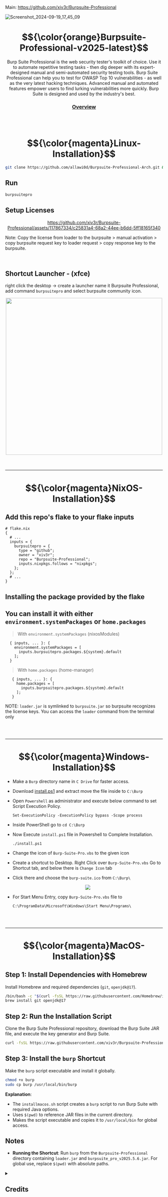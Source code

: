 Main: https://github.com/xiv3r/Burpsuite-Professional

![Screenshot_2024-09-19_17_45_09](https://github.com/user-attachments/assets/873ef98a-48e0-445b-b5dc-eb5959ad5b34)

<div align="center">

# $${\color{orange}Burpsuite-Professional-v2025-latest}$$
</div>

<p align="center"> Burp Suite Professional is the web security tester's toolkit of choice. Use it to automate repetitive testing tasks - then dig deeper with its expert-designed manual and semi-automated security testing tools. Burp Suite Professional can help you to test for OWASP Top 10 vulnerabilities - as well as the very latest hacking techniques. Advanced manual and automated features empower users to find lurking vulnerabilities more quickly. Burp Suite is designed and used by the industry's best.</p>

<h3 align="center">

[Overview](https://portswigger.net/burp/pro)
</h3>
 
<br>
<br>

#  $${\color{magenta}Linux-Installation}$$
```sh
git clone https://github.com/allawi0d/Burpsuite-Professional-Arch.git && sudo ./install.sh
```
## Run
```sh
burpsuitepro
```

## Setup Licenses

<div align="center">
 
https://github.com/xiv3r/Burpsuite-Professional/assets/117867334/c25831a4-68a2-44ee-b6dd-5ff18165f340
</div>
 
Note: Copy the license from loader to the burpsuite > manual activation > copy burpsuite request key to loader request >  copy response key to the burpsuite.

<br>

## Shortcut Launcher - (xfce)
right click the desktop -> create a launcher name it Burpsuite Professional, add command `burpsuitepro` and select burpsuite community icon.

<div align="center">
 <img width="500" height="500" src="https://github.com/xiv3r/Burpsuite-Professional/blob/main/Launcher.jpg">
</div>

<br>
<br>

---------

#  $${\color{magenta}NixOS-Installation}$$

## Add this repo's flake to your flake inputs
```
# flake.nix
{
  # ...
  inputs = {
    burpsuitepro = {
      type = "github";
      owner = "xiv3r";
      repo = "Burpsuite-Professional";
      inputs.nixpkgs.follows = "nixpkgs";
    };
  };
  # ...
}
```

## Installing the package provided by the flake
## You can install it with either `environment.systemPackages` or `home.packages`
> With `environment.systemPackages` (nixosModules)

  ```
    { inputs, ... }: {
      environment.systemPackages = [
        inputs.burpsuitepro.packages.${system}.default
      ];
    }
  ```

> With `home.packages` (home-manager)
 ```
    { inputs, ... }: {
      home.packages = [
        inputs.burpsuitepro.packages.${system}.default
      ];
    }
  ```

NOTE: `loader.jar` is symlinked to `burpsuite.jar` so burpsuite recognizes the license keys. You can access the `loader` command from the terminal only

<br>
<br>

----------

# $${\color{magenta}Windows-Installation}$$
 
- Make a `Burp` directory name in `C Drive` for faster access.

- Download [install.ps1](https://codeload.github.com/xiv3r/Burpsuite-Professional/zip/refs/heads/main) and extract move the file inside to `C:\Burp`

- Open `Powershell` as administrator and execute below command to set Script Execution Policy.


      Set-ExecutionPolicy -ExecutionPolicy bypass -Scope process

- Inside PowerShell go to `cd C:\Burp`

- Now Execute `install.ps1` file in Powershell to Complete Installation.

      ./install.ps1
 
- Change the icon of `Burp-Suite-Pro.vbs` to the given icon 

- Create a shortcut to Desktop. Right Click over `Burp-Suite-Pro.vbs` Go to Shortcut tab, and below there is `Change Icon` tab

- Click there and choose the `burp-suite.ico` from `C:\Burp\`

   <div align="center">
    
    <img src="https://user-images.githubusercontent.com/29830064/230825172-16c9cfba-4bca-46a4-86df-b352a4330b12.png">
</div>

- For Start Menu Entry, copy `Burp-Suite-Pro.vbs` file to 

      C:\ProgramData\Microsoft\Windows\Start Menu\Programs\

<br>
<br>

------------

# $${\color{magenta}MacOS-Installation}$$ 

## Step 1: Install Dependencies with Homebrew
Install Homebrew and required dependencies (`git`, `openjdk@17`).

```bash
/bin/bash -c "$(curl -fsSL https://raw.githubusercontent.com/Homebrew/install/HEAD/install.sh)"
brew install git openjdk@17
```

## Step 2: Run the Installation Script
Clone the Burp Suite Professional repository, download the Burp Suite JAR file, and execute the key generator and Burp Suite.

```bash
curl -fsSL https://raw.githubusercontent.com/xiv3r/Burpsuite-Professional/main/install_macos.sh | bash
```

## Step 3: Install the `burp` Shortcut
Make the `burp` script executable and install it globally.

```bash
chmod +x burp
sudo cp burp /usr/local/bin/burp
```

**Explanation**:
- The `installmacos.sh` script creates a `burp` script to run Burp Suite with required Java options.
- Uses `$(pwd)` to reference JAR files in the current directory.
- Makes the script executable and copies it to `/usr/local/bin` for global access.


## Notes
- **Running the Shortcut**: Run `burp` from the `Burpsuite-Professional` directory containing `loader.jar` and `burpsuite_pro_v2025.5.6.jar`. For global use, replace `$(pwd)` with absolute paths.


<details><summary>

## Credits
</summary>

* Loader.jar 👉 [h3110w0r1d-y](https://github.com/h3110w0r1d-y/BurpLoaderKeygen)
* Script 👉 [cyb3rzest](https://github.com/cyb3rzest/Burp-Suite-Pro)

</details>
